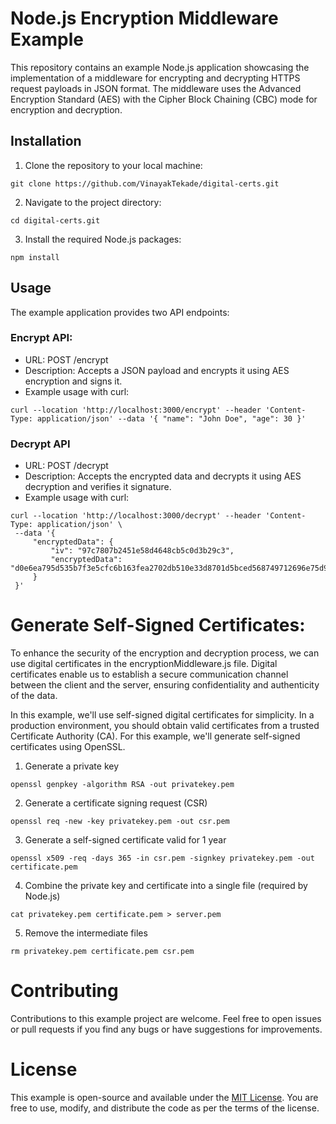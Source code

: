 # Node.js Encryption Middleware Example

This repository contains an example Node.js application showcasing the implementation of a middleware for encrypting and decrypting HTTPS request payloads in JSON format. The middleware uses the Advanced Encryption Standard (AES) with the Cipher Block Chaining (CBC) mode for encryption and decryption.

## Installation

1. Clone the repository to your local machine:

```
git clone https://github.com/VinayakTekade/digital-certs.git
```

2. Navigate to the project directory:

```
cd digital-certs.git
```

3. Install the required Node.js packages:

```
npm install
```

## Usage

The example application provides two API endpoints:

### Encrypt API:

-   URL: POST /encrypt
-   Description: Accepts a JSON payload and encrypts it using AES encryption and signs it. 
-   Example usage with curl:

```
curl --location 'http://localhost:3000/encrypt' --header 'Content-Type: application/json' --data '{ "name": "John Doe", "age": 30 }'
```

### Decrypt API

-   URL: POST /decrypt
-   Description: Accepts the encrypted data and decrypts it using AES decryption and  verifies it signature.
-   Example usage with curl:

```
curl --location 'http://localhost:3000/decrypt' --header 'Content-Type: application/json' \
 --data '{
     "encryptedData": {
         "iv": "97c7807b2451e58d4648cb5c0d3b29c3",
         "encryptedData": "d0e6ea795d535b7f3e5cfc6b163fea2702db510e33d8701d5bced568749712696e75d9b4291d46819a84fa28169b274d"
     }
 }'
```

# Generate Self-Signed Certificates:

To enhance the security of the encryption and decryption process, we can use digital certificates in the encryptionMiddleware.js file. Digital certificates enable us to establish a secure communication channel between the client and the server, ensuring confidentiality and authenticity of the data.

In this example, we'll use self-signed digital certificates for simplicity. In a production environment, you should obtain valid certificates from a trusted Certificate Authority (CA). For this example, we'll generate self-signed certificates using OpenSSL.

1. Generate a private key

```
openssl genpkey -algorithm RSA -out privatekey.pem
```

2. Generate a certificate signing request (CSR)

```
openssl req -new -key privatekey.pem -out csr.pem
```

3. Generate a self-signed certificate valid for 1 year

```
openssl x509 -req -days 365 -in csr.pem -signkey privatekey.pem -out certificate.pem
```

4. Combine the private key and certificate into a single file (required by Node.js)

```
cat privatekey.pem certificate.pem > server.pem
```

5. Remove the intermediate files

```
rm privatekey.pem certificate.pem csr.pem
```

# Contributing

Contributions to this example project are welcome. Feel free to open issues or pull requests if you find any bugs or have suggestions for improvements.

# License

This example is open-source and available under the [MIT License](/LICENSE). You are free to use, modify, and distribute the code as per the terms of the license.
